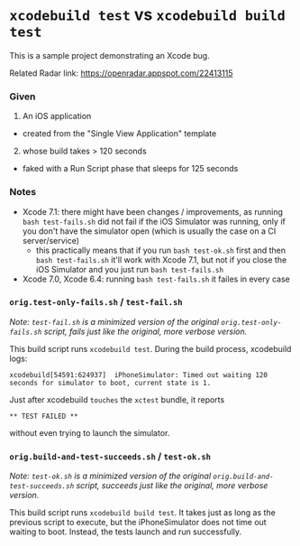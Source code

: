 # `xcodebuild test` vs `xcodebuild build test`

This is a sample project demonstrating an Xcode bug.

Related Radar link: https://openradar.appspot.com/22413115

### Given

1. An iOS application
 * created from the "Single View Application" template
2. whose build takes > 120 seconds
 * faked with a Run Script phase that sleeps for 125 seconds

### Notes

* Xcode 7.1: there might have been changes / improvements, as running `bash test-fails.sh` did not fail if the iOS Simulator was running, only if you don't have the simulator open (which is usually the case on a CI server/service)
  * this practically means that if you run `bash test-ok.sh` first and then `bash test-fails.sh` it'll work with Xcode 7.1, but not if you close the iOS Simulator and you just run `bash test-fails.sh`
* Xcode 7.0, Xcode 6.4: running `bash test-fails.sh` it failes in every case

### `orig.test-only-fails.sh` / `test-fail.sh`

*Note: `test-fail.sh` is a minimized version of the original `orig.test-only-fails.sh`
script, fails just like the original, more verbose version.*

This build script runs `xcodebuild test`.  During the build process, xcodebuild logs:

    xcodebuild[54591:624937]  iPhoneSimulator: Timed out waiting 120 seconds for simulator to boot, current state is 1.

Just after xcodebuild `touches` the `xctest` bundle, it reports

    ** TEST FAILED **

without even trying to launch the simulator.

### `orig.build-and-test-succeeds.sh` / `test-ok.sh`

*Note: `test-ok.sh` is a minimized version of the original `orig.build-and-test-succeeds.sh`
script, succeeds just like the original, more verbose version.*

This build script runs `xcodebuild build test`. It takes just as long as the previous script
to execute, but the iPhoneSimulator does not time out waiting to boot. Instead, the tests
launch and run successfully.

